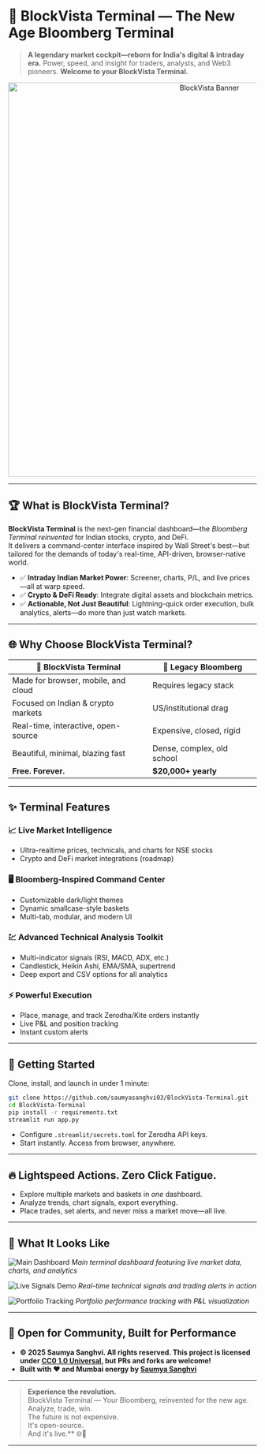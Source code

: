 # 🚀 BlockVista Terminal — The New Age Bloomberg Terminal

> **A legendary market cockpit—reborn for India's digital & intraday era.**
> Power, speed, and insight for traders, analysts, and Web3 pioneers.
> **Welcome to your BlockVista Terminal.**

<div align="center">
  <img src="https://raw.githubusercontent.com/saumyasanghvi03/BlockVista-Terminal/main/assets/bloomberg-style-banner.png" alt="BlockVista Banner" width="800"/>
</div>

---

## 🏆 What is BlockVista Terminal?

**BlockVista Terminal** is the next-gen financial dashboard—the *Bloomberg Terminal reinvented* for Indian stocks, crypto, and DeFi.  
It delivers a command-center interface inspired by Wall Street's best—but tailored for the demands of today's real-time, API-driven, browser-native world.

- ✅ **Intraday Indian Market Power**: Screener, charts, P/L, and live prices—all at warp speed.
- ✅ **Crypto & DeFi Ready**: Integrate digital assets and blockchain metrics.
- ✅ **Actionable, Not Just Beautiful**: Lightning-quick order execution, bulk analytics, alerts—do more than just watch markets.

---

## 🌐 Why Choose BlockVista Terminal?

| 🚩 **BlockVista Terminal** | 🏢 **Legacy Bloomberg** |
|---|---|
| Made for browser, mobile, and cloud | Requires legacy stack |
| Focused on Indian & crypto markets | US/institutional drag |
| Real-time, interactive, open-source | Expensive, closed, rigid |
| Beautiful, minimal, blazing fast | Dense, complex, old school |
| **Free. Forever.** | **$20,000+ yearly** |

---

## ✨ Terminal Features

### 📈 Live Market Intelligence
- Ultra-realtime prices, technicals, and charts for NSE stocks
- Crypto and DeFi market integrations (roadmap)

### 🖥 Bloomberg-Inspired Command Center
- Customizable dark/light themes
- Dynamic smallcase-style baskets
- Multi-tab, modular, and modern UI

### 💹 Advanced Technical Analysis Toolkit
- Multi-indicator signals (RSI, MACD, ADX, etc.)
- Candlestick, Heikin Ashi, EMA/SMA, supertrend
- Deep export and CSV options for all analytics

### ⚡ Powerful Execution
- Place, manage, and track Zerodha/Kite orders instantly
- Live P&L and position tracking
- Instant custom alerts

---

## 🚀 Getting Started

Clone, install, and launch in under 1 minute:

```bash
git clone https://github.com/saumyasanghvi03/BlockVista-Terminal.git
cd BlockVista-Terminal
pip install -r requirements.txt
streamlit run app.py
```

- Configure `.streamlit/secrets.toml` for Zerodha API keys.
- Start instantly. Access from browser, anywhere.

---

## 🔥 Lightspeed Actions. Zero Click Fatigue.

- Explore multiple markets and baskets in *one* dashboard.
- Analyze trends, chart signals, export everything.
- Place trades, set alerts, and never miss a market move—all live.

---

## 📸 What It Looks Like

![Main Dashboard](https://raw.githubusercontent.com/saumyasanghvi03/BlockVista-Terminal/main/assets/demo-main-dashboard.png)
*Main terminal dashboard featuring live market data, charts, and analytics*

![Live Signals Demo](https://raw.githubusercontent.com/saumyasanghvi03/BlockVista-Terminal/main/assets/demo-live-signals.gif)
*Real-time technical signals and trading alerts in action*

![Portfolio Tracking](https://raw.githubusercontent.com/saumyasanghvi03/BlockVista-Terminal/main/assets/demo-portfolio-tracking.png)
*Portfolio performance tracking with P&L visualization*

---

## 🙌 Open for Community, Built for Performance

- **© 2025 Saumya Sanghvi. All rights reserved. This project is licensed under [CC0 1.0 Universal](./LICENSE), but PRs and forks are welcome!**
- **Built with ❤️ and Mumbai energy by [Saumya Sanghvi](https://github.com/saumyasanghvi03)**

---

> **Experience the revolution.**  
> BlockVista Terminal — Your Bloomberg, reinvented for the new age.  
> Analyze, trade, win.  
> The future is not expensive.  
> It's open-source.  
> And it's live.** 🌐💸

---
